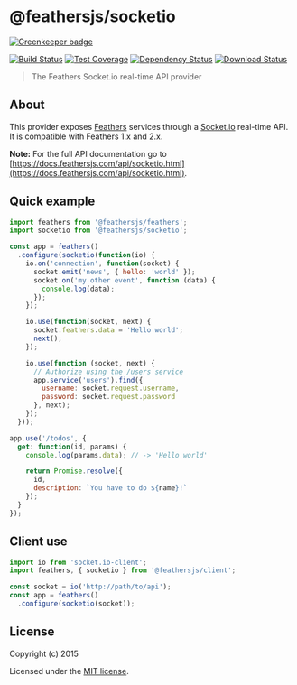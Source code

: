 # @feathersjs/socketio

[![Greenkeeper badge](https://badges.greenkeeper.io/feathersjs/socketio.svg)](https://greenkeeper.io/)

[![Build Status](https://travis-ci.org/feathersjs/socketio.png?branch=master)](https://travis-ci.org/feathersjs/socketio)
[![Test Coverage](https://codeclimate.com/github/feathersjs/socketio/badges/coverage.svg)](https://codeclimate.com/github/feathersjs/socketio/coverage)
[![Dependency Status](https://img.shields.io/david/feathersjs/socketio.svg?style=flat-square)](https://david-dm.org/feathersjs/socketio)
[![Download Status](https://img.shields.io/npm/dm/@feathersjs/socketio.svg?style=flat-square)](https://www.npmjs.com/package/@feathersjs/socketio)

> The Feathers Socket.io real-time API provider

## About

This provider exposes [Feathers](http://feathersjs.com) services through a [Socket.io](http://socket.io/) real-time API. It is compatible with Feathers 1.x and 2.x.

__Note:__ For the full API documentation go to [https://docs.feathersjs.com/api/socketio.html](https://docs.feathersjs.com/api/socketio.html).

## Quick example

```js
import feathers from '@feathersjs/feathers';
import socketio from '@feathersjs/socketio';

const app = feathers()
  .configure(socketio(function(io) {
    io.on('connection', function(socket) {
      socket.emit('news', { hello: 'world' });
      socket.on('my other event', function (data) {
        console.log(data);
      });
    });

    io.use(function(socket, next) {
      socket.feathers.data = 'Hello world';
      next();
    });

    io.use(function (socket, next) {
      // Authorize using the /users service
      app.service('users').find({
        username: socket.request.username,
        password: socket.request.password
      }, next);
    });
  }));

app.use('/todos', {
  get: function(id, params) {
    console.log(params.data); // -> 'Hello world'

    return Promise.resolve({
      id,
      description: `You have to do ${name}!`
    });
  }
});
```

## Client use

```js
import io from 'socket.io-client';
import feathers, { socketio } from '@feathersjs/client';

const socket = io('http://path/to/api');
const app = feathers()
  .configure(socketio(socket));
```

## License

Copyright (c) 2015

Licensed under the [MIT license](LICENSE).
